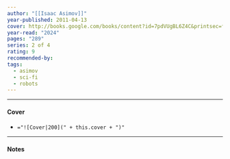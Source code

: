 ```yaml
---
author: "[[Isaac Asimov]]"
year-published: 2011-04-13
cover: http://books.google.com/books/content?id=7pdVUgBL6Z4C&printsec=frontcover&img=1&zoom=1&edge=curl&source=gbs_api
year-read: "2024"
pages: "289"
series: 2 of 4
rating: 9
recommended-by: 
tags:
  - asimov
  - sci-fi
  - robots
---
```


---
#### Cover
- `="![Cover|200](" + this.cover + ")"`
---
#### Notes